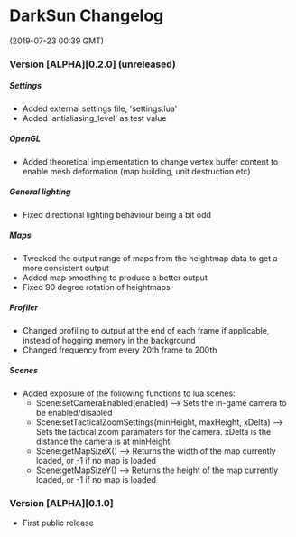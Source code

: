 # DarkSun Changelog
(2019-07-23 00:39 GMT)

### Version [ALPHA][0.2.0] (unreleased)
##### Settings
 - Added external settings file, 'settings.lua'
 - Added 'antialiasing_level' as test value
##### OpenGL
 - Added theoretical implementation to change vertex buffer content to enable mesh deformation (map building, unit destruction etc)
##### General lighting
 - Fixed directional lighting behaviour being a bit odd
##### Maps
 - Tweaked the output range of maps from the heightmap data to get a more consistent output
 - Added map smoothing to produce a better output
 - Fixed 90 degree rotation of heightmaps
##### Profiler
 - Changed profiling to output at the end of each frame if applicable, instead of hogging memory in the background
 - Changed frequency from every 20th frame to 200th
##### Scenes
 - Added exposure of the following functions to lua scenes:
   - Scene:setCameraEnabled(enabled)	--> Sets the in-game camera to be enabled/disabled
   - Scene:setTacticalZoomSettings(minHeight, maxHeight, xDelta)	--> Sets the tactical zoom paramaters for the camera. xDelta is the distance the camera is at minHeight
   - Scene:getMapSizeX() --> Returns the width of the map currently loaded, or -1 if no map is loaded
   - Scene:getMapSizeY() --> Returns the height of the map currently loaded, or -1 if no map is loaded

### Version [ALPHA][0.1.0]

 - First public release